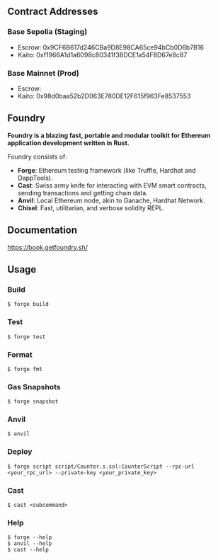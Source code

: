 ## Contract Addresses

### Base Sepolia (Staging)

- Escrow: 0x9CF6B617d246CBa9D8E98CA65ce94bCb0D6b7B16
- Kaito: 0xf1966A1d1a6098c80341f38DCE1a54F8D67e8c87

### Base Mainnet (Prod)

- Escrow:
- Kaito: 0x98d0baa52b2D063E780DE12F615f963Fe8537553

## Foundry

**Foundry is a blazing fast, portable and modular toolkit for Ethereum application development written in Rust.**

Foundry consists of:

- **Forge**: Ethereum testing framework (like Truffle, Hardhat and DappTools).
- **Cast**: Swiss army knife for interacting with EVM smart contracts, sending transactions and getting chain data.
- **Anvil**: Local Ethereum node, akin to Ganache, Hardhat Network.
- **Chisel**: Fast, utilitarian, and verbose solidity REPL.

## Documentation

https://book.getfoundry.sh/

## Usage

### Build

```shell
$ forge build
```

### Test

```shell
$ forge test
```

### Format

```shell
$ forge fmt
```

### Gas Snapshots

```shell
$ forge snapshot
```

### Anvil

```shell
$ anvil
```

### Deploy

```shell
$ forge script script/Counter.s.sol:CounterScript --rpc-url <your_rpc_url> --private-key <your_private_key>
```

### Cast

```shell
$ cast <subcommand>
```

### Help

```shell
$ forge --help
$ anvil --help
$ cast --help
```
